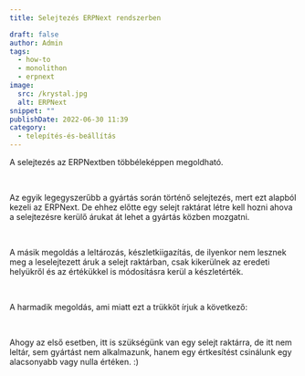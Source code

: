 ```yaml
---
title: Selejtezés ERPNext rendszerben

draft: false
author: Admin
tags:
  - how-to
  - monolithon
  - erpnext
image:
  src: /krystal.jpg
  alt: ERPNext
snippet: ""
publishDate: 2022-06-30 11:39
category:
  - telepítés-és-beállítás
---
```


<div class="ql-editor read-mode"><p>A selejtezés az ERPNextben többéleképpen megoldható. </p><p><br></p><p>Az egyik legegyszerűbb a gyártás során történő selejtezés, mert ezt alapból kezeli az ERPNext. De ehhez előtte egy selejt raktárat létre kell hozni ahova a selejtezésre kerülő árukat át lehet a gyártás közben mozgatni. </p><p><br></p><p>A másik megoldás a leltározás, készletkiigazítás, de ilyenkor nem lesznek meg a leselejtezett áruk a selejt raktárban, csak kikerülnek az eredeti helyükről és az értékükkel is módosításra kerül a készletérték. </p><p><br></p><p>A harmadik megoldás, ami miatt ezt a trükköt írjuk a következő:</p><p><br></p><p>Ahogy az első esetben, itt is szükségünk van egy selejt raktárra, de itt nem leltár, sem gyártást nem alkalmazunk, hanem egy értkesítést csinálunk egy alacsonyabb vagy nulla értéken. :)</p></div>
